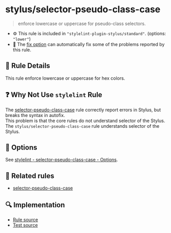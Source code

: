 # stylus/selector-pseudo-class-case

> enforce lowercase or uppercase for pseudo-class selectors.

- :gear: This rule is included in `"stylelint-plugin-stylus/standard"`. (options: `"lower"`)
- :wrench: The [fix option](https://stylelint.io/user-guide/usage/options#fix) can automatically fix some of the problems reported by this rule.

## :book: Rule Details

This rule enforce lowercase or uppercase for hex colors.

## :question: Why Not Use `stylelint` Rule

The [selector-pseudo-class-case] rule correctly report errors in Stylus, but breaks the syntax in autofix.  
This problem is that the core rules do not understand selector of the Stylus.  
The `stylus/selector-pseudo-class-case` rule understands selector of the Stylus.

## :wrench: Options

See [stylelint - selector-pseudo-class-case - Options](https://stylelint.io/user-guide/rules/selector-pseudo-class-case#options).

## :couple: Related rules

- [selector-pseudo-class-case]

[selector-pseudo-class-case]: https://stylelint.io/user-guide/rules/selector-pseudo-class-case
[postcss-styl]: https://github.com/stylus/postcss-styl

## :mag: Implementation

- [Rule source](https://github.com/stylus/stylelint-stylus/blob/main/lib/rules/selector-pseudo-class-case.js)
- [Test source](https://github.com/stylus/stylelint-stylus/blob/main/tests/lib/rules/selector-pseudo-class-case.js)
